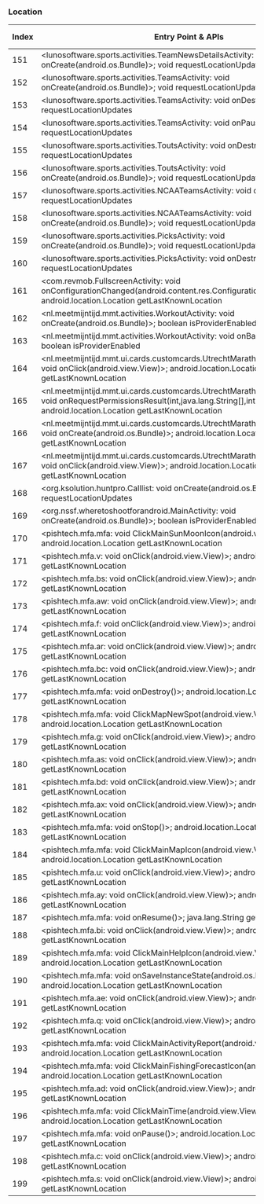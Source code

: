 ### Location
| Index | Entry Point & APIs | Screen shot | Resource id | Label |
| ------------- | ------------- | ------------- |-------------|-------------|
| 151 | <lunosoftware.sports.activities.TeamNewsDetailsActivity: void onCreate(android.os.Bundle)>; void requestLocationUpdates | ![](F:\COSMOS\output\py\Play_win8\Sports\lunosoftware.ncaabbscores\lunosoftware.sports.activities.TeamNewsDetailsActivity.png) |  | |
| 152 | <lunosoftware.sports.activities.TeamsActivity: void onCreate(android.os.Bundle)>; void requestLocationUpdates | ![](F:\COSMOS\output\py\Play_win8\Sports\lunosoftware.nbascores\lunosoftware.sports.activities.TeamsActivity.png) |  | F |
| 153 | <lunosoftware.sports.activities.TeamsActivity: void onDestroy()>; void requestLocationUpdates | ![](F:\COSMOS\output\py\Play_win8\Sports\lunosoftware.nbascores\lunosoftware.sports.activities.TeamsActivity.png) |  | F |
| 154 | <lunosoftware.sports.activities.TeamsActivity: void onPause()>; void requestLocationUpdates | ![](F:\COSMOS\output\py\Play_win8\Sports\lunosoftware.nbascores\lunosoftware.sports.activities.TeamsActivity.png) |  | F |
| 155 | <lunosoftware.sports.activities.ToutsActivity: void onDestroy()>; void requestLocationUpdates | ![](F:\COSMOS\output\py\Play_win8\Sports\lunosoftware.ncaabbscores\lunosoftware.sports.activities.ToutsActivity.png) |  | F |
| 156 | <lunosoftware.sports.activities.ToutsActivity: void onCreate(android.os.Bundle)>; void requestLocationUpdates | ![](F:\COSMOS\output\py\Play_win8\Sports\lunosoftware.ncaabbscores\lunosoftware.sports.activities.ToutsActivity.png) |  | F |
| 157 | <lunosoftware.sports.activities.NCAATeamsActivity: void onDestroy()>; void requestLocationUpdates | ![](F:\COSMOS\output\py\Play_win8\Sports\lunosoftware.ncaabbscores\lunosoftware.sports.activities.NCAATeamsActivity.png) |  | F |
| 158 | <lunosoftware.sports.activities.NCAATeamsActivity: void onCreate(android.os.Bundle)>; void requestLocationUpdates | ![](F:\COSMOS\output\py\Play_win8\Sports\lunosoftware.ncaabbscores\lunosoftware.sports.activities.NCAATeamsActivity.png) |  | F |
| 159 | <lunosoftware.sports.activities.PicksActivity: void onCreate(android.os.Bundle)>; void requestLocationUpdates | ![](F:\COSMOS\output\py\Play_win8\Sports\lunosoftware.ncaabbscores\lunosoftware.sports.activities.PicksActivity.png) |  | |
| 160 | <lunosoftware.sports.activities.PicksActivity: void onDestroy()>; void requestLocationUpdates | ![](F:\COSMOS\output\py\Play_win8\Sports\lunosoftware.ncaabbscores\lunosoftware.sports.activities.PicksActivity.png) |  | F |
| 161 | <com.revmob.FullscreenActivity: void onConfigurationChanged(android.content.res.Configuration)>; android.location.Location getLastKnownLocation | ![](F:\COSMOS\output\py\Play_win8\Sports\michigan.app\com.revmob.FullscreenActivity.png) |  | |
| 162 | <nl.meetmijntijd.mmt.activities.WorkoutActivity: void onCreate(android.os.Bundle)>; boolean isProviderEnabled | ![](F:\COSMOS\output\py\Play_win8\Sports\nl.meetmijntijd.kansascitymarathon\nl.meetmijntijd.mmt.activities.WorkoutActivity.png) |  | |
| 163 | <nl.meetmijntijd.mmt.activities.WorkoutActivity: void onBackPressed()>; boolean isProviderEnabled | ![](F:\COSMOS\output\py\Play_win8\Sports\nl.meetmijntijd.kansascitymarathon\nl.meetmijntijd.mmt.activities.WorkoutActivity.png) |  | |
| 164 | <nl.meetmijntijd.mmt.ui.cards.customcards.UtrechtMarathon.ContactActivity$1: void onClick(android.view.View)>; android.location.Location getLastKnownLocation | ![](F:\COSMOS\output\py\Play_win8\Sports\nl.meetmijntijd.kansascitymarathon\nl.meetmijntijd.mmt.ui.cards.customcards.UtrechtMarathon.ContactActivity.png) |  | F |
| 165 | <nl.meetmijntijd.mmt.ui.cards.customcards.UtrechtMarathon.ContactActivity: void onRequestPermissionsResult(int,java.lang.String[],int[])>; android.location.Location getLastKnownLocation | ![](F:\COSMOS\output\py\Play_win8\Sports\nl.meetmijntijd.kansascitymarathon\nl.meetmijntijd.mmt.ui.cards.customcards.UtrechtMarathon.ContactActivity.png) |  | F |
| 166 | <nl.meetmijntijd.mmt.ui.cards.customcards.UtrechtMarathon.ContactActivity: void onCreate(android.os.Bundle)>; android.location.Location getLastKnownLocation | ![](F:\COSMOS\output\py\Play_win8\Sports\nl.meetmijntijd.kansascitymarathon\nl.meetmijntijd.mmt.ui.cards.customcards.UtrechtMarathon.ContactActivity.png) |  | F |
| 167 | <nl.meetmijntijd.mmt.ui.cards.customcards.UtrechtMarathon.ContactActivity$2: void onClick(android.view.View)>; android.location.Location getLastKnownLocation | ![](F:\COSMOS\output\py\Play_win8\Sports\nl.meetmijntijd.kansascitymarathon\nl.meetmijntijd.mmt.ui.cards.customcards.UtrechtMarathon.ContactActivity.png) |  | F |
| 168 | <org.ksolution.huntpro.Calllist: void onCreate(android.os.Bundle)>; void requestLocationUpdates | ![](F:\COSMOS\output\py\Play_win8\Sports\org.ksolution.huntpro\org.ksolution.huntpro.Calllist.png) |  | F |
| 169 | <org.nssf.wheretoshootforandroid.MainActivity: void onCreate(android.os.Bundle)>; boolean isProviderEnabled | ![](F:\COSMOS\output\py\Play_win8\Sports\org.nssf.wheretoshootforandroid\org.nssf.wheretoshootforandroid.MainActivity.png) |  | T |
| 170 | <pishtech.mfa.mfa: void ClickMainSunMoonIcon(android.view.View)>; android.location.Location getLastKnownLocation | ![](F:\COSMOS\output\py\Play_win8\Sports\pishtech.mfa\pishtech.mfa.mfa.png) |  | |
| 171 | <pishtech.mfa.v: void onClick(android.view.View)>; android.location.Location getLastKnownLocation | ![](F:\COSMOS\output\py\Play_win8\Sports\pishtech.mfa\pishtech.mfa.mfa.png) |  | |
| 172 | <pishtech.mfa.bs: void onClick(android.view.View)>; android.location.Location getLastKnownLocation | ![](F:\COSMOS\output\py\Play_win8\Sports\pishtech.mfa\pishtech.mfa.mfa.png) |  | |
| 173 | <pishtech.mfa.aw: void onClick(android.view.View)>; android.location.Location getLastKnownLocation | ![](F:\COSMOS\output\py\Play_win8\Sports\pishtech.mfa\pishtech.mfa.mfa.png) |  | |
| 174 | <pishtech.mfa.f: void onClick(android.view.View)>; android.location.Location getLastKnownLocation | ![](F:\COSMOS\output\py\Play_win8\Sports\pishtech.mfa\pishtech.mfa.mfa.png) |  | |
| 175 | <pishtech.mfa.ar: void onClick(android.view.View)>; android.location.Location getLastKnownLocation | ![](F:\COSMOS\output\py\Play_win8\Sports\pishtech.mfa\pishtech.mfa.mfa.png) |  | |
| 176 | <pishtech.mfa.bc: void onClick(android.view.View)>; android.location.Location getLastKnownLocation | ![](F:\COSMOS\output\py\Play_win8\Sports\pishtech.mfa\pishtech.mfa.mfa.png) |  | |
| 177 | <pishtech.mfa.mfa: void onDestroy()>; android.location.Location getLastKnownLocation | ![](F:\COSMOS\output\py\Play_win8\Sports\pishtech.mfa\pishtech.mfa.mfa.png) |  | |
| 178 | <pishtech.mfa.mfa: void ClickMapNewSpot(android.view.View)>; android.location.Location getLastKnownLocation | ![](F:\COSMOS\output\py\Play_win8\Sports\pishtech.mfa\pishtech.mfa.mfa.png) |  | |
| 179 | <pishtech.mfa.g: void onClick(android.view.View)>; android.location.Location getLastKnownLocation | ![](F:\COSMOS\output\py\Play_win8\Sports\pishtech.mfa\pishtech.mfa.mfa.png) |  | |
| 180 | <pishtech.mfa.as: void onClick(android.view.View)>; android.location.Location getLastKnownLocation | ![](F:\COSMOS\output\py\Play_win8\Sports\pishtech.mfa\pishtech.mfa.mfa.png) |  | |
| 181 | <pishtech.mfa.bd: void onClick(android.view.View)>; android.location.Location getLastKnownLocation | ![](F:\COSMOS\output\py\Play_win8\Sports\pishtech.mfa\pishtech.mfa.mfa.png) |  | |
| 182 | <pishtech.mfa.ax: void onClick(android.view.View)>; android.location.Location getLastKnownLocation | ![](F:\COSMOS\output\py\Play_win8\Sports\pishtech.mfa\pishtech.mfa.mfa.png) |  | |
| 183 | <pishtech.mfa.mfa: void onStop()>; android.location.Location getLastKnownLocation | ![](F:\COSMOS\output\py\Play_win8\Sports\pishtech.mfa\pishtech.mfa.mfa.png) |  | |
| 184 | <pishtech.mfa.mfa: void ClickMainMapIcon(android.view.View)>; android.location.Location getLastKnownLocation | ![](F:\COSMOS\output\py\Play_win8\Sports\pishtech.mfa\pishtech.mfa.mfa.png) |  | |
| 185 | <pishtech.mfa.u: void onClick(android.view.View)>; android.location.Location getLastKnownLocation | ![](F:\COSMOS\output\py\Play_win8\Sports\pishtech.mfa\pishtech.mfa.mfa.png) |  | |
| 186 | <pishtech.mfa.ay: void onClick(android.view.View)>; android.location.Location getLastKnownLocation | ![](F:\COSMOS\output\py\Play_win8\Sports\pishtech.mfa\pishtech.mfa.mfa.png) |  | |
| 187 | <pishtech.mfa.mfa: void onResume()>; java.lang.String getBestProvider | ![](F:\COSMOS\output\py\Play_win8\Sports\pishtech.mfa\pishtech.mfa.mfa.png) |  | |
| 188 | <pishtech.mfa.bi: void onClick(android.view.View)>; android.location.Location getLastKnownLocation | ![](F:\COSMOS\output\py\Play_win8\Sports\pishtech.mfa\pishtech.mfa.mfa.png) |  | |
| 189 | <pishtech.mfa.mfa: void ClickMainHelpIcon(android.view.View)>; android.location.Location getLastKnownLocation | ![](F:\COSMOS\output\py\Play_win8\Sports\pishtech.mfa\pishtech.mfa.mfa.png) |  | |
| 190 | <pishtech.mfa.mfa: void onSaveInstanceState(android.os.Bundle)>; android.location.Location getLastKnownLocation | ![](F:\COSMOS\output\py\Play_win8\Sports\pishtech.mfa\pishtech.mfa.mfa.png) |  | |
| 191 | <pishtech.mfa.ae: void onClick(android.view.View)>; android.location.Location getLastKnownLocation | ![](F:\COSMOS\output\py\Play_win8\Sports\pishtech.mfa\pishtech.mfa.mfa.png) |  | |
| 192 | <pishtech.mfa.q: void onClick(android.view.View)>; android.location.Location getLastKnownLocation | ![](F:\COSMOS\output\py\Play_win8\Sports\pishtech.mfa\pishtech.mfa.mfa.png) |  | |
| 193 | <pishtech.mfa.mfa: void ClickMainActivityReport(android.view.View)>; android.location.Location getLastKnownLocation | ![](F:\COSMOS\output\py\Play_win8\Sports\pishtech.mfa\pishtech.mfa.mfa.png) |  | |
| 194 | <pishtech.mfa.mfa: void ClickMainFishingForecastIcon(android.view.View)>; android.location.Location getLastKnownLocation | ![](F:\COSMOS\output\py\Play_win8\Sports\pishtech.mfa\pishtech.mfa.mfa.png) |  | |
| 195 | <pishtech.mfa.ad: void onClick(android.view.View)>; android.location.Location getLastKnownLocation | ![](F:\COSMOS\output\py\Play_win8\Sports\pishtech.mfa\pishtech.mfa.mfa.png) |  | |
| 196 | <pishtech.mfa.mfa: void ClickMainTime(android.view.View)>; android.location.Location getLastKnownLocation | ![](F:\COSMOS\output\py\Play_win8\Sports\pishtech.mfa\pishtech.mfa.mfa.png) |  | |
| 197 | <pishtech.mfa.mfa: void onPause()>; android.location.Location getLastKnownLocation | ![](F:\COSMOS\output\py\Play_win8\Sports\pishtech.mfa\pishtech.mfa.mfa.png) |  | |
| 198 | <pishtech.mfa.c: void onClick(android.view.View)>; android.location.Location getLastKnownLocation | ![](F:\COSMOS\output\py\Play_win8\Sports\pishtech.mfa\pishtech.mfa.mfa.png) |  | |
| 199 | <pishtech.mfa.s: void onClick(android.view.View)>; android.location.Location getLastKnownLocation | ![](F:\COSMOS\output\py\Play_win8\Sports\pishtech.mfa\pishtech.mfa.mfa.png) |  | |
